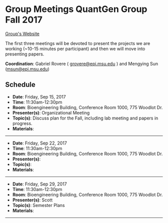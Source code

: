 # Group Meetings QuantGen Group Fall 2017

[Group's Website](http://quantgen.github.io/)

The first three meetings will be devoted to present the projects we are working (~10-15 minutes per participant) and then we will move into presenting
papers.


**Coordination**: Gabriel Rovere ( grovere@epi.msu.edu )  and Mengying Sun (msun@epi.msu.edu) 


## Schedule

 * **Date**: Friday, Sep 15, 2017
 * **Time**: 11:30am-12:30pm
 * **Room**: Bioengineering Building, Conference Room 1000, 775 Woodlot Dr.
 * **Presenter(s)**: Organizational Meeting
 * **Topic(s)**: Discuss plan for the Fall, including lab meeting and papers in progress.
 * **Materials**:

---


 * **Date**: Friday, Sep 22, 2017
 * **Time**: 11:30am-12:30pm
 * **Room**: Bioengineering Building, Conference Room 1000, 775 Woodlot Dr.
 * **Presenter(s)**: 
 * **Topic(s)**:  
 * **Materials**:

---


 * **Date**: Friday, Sep 29, 2017
 * **Time**: 11:30am-12:30pm
 * **Room**: Bioengineering Building, Conference Room 1000, 775 Woodlot Dr.
 * **Presenter(s)**: Scott
 * **Topic(s)**: Semester Plans
 * **Materials**:

---

